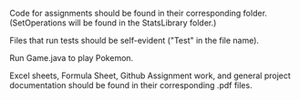 Code for assignments should be found in their corresponding folder. (SetOperations will be found in the StatsLibrary folder.)

Files that run tests should be self-evident ("Test" in the file name).

Run Game.java to play Pokemon.

Excel sheets, Formula Sheet, Github Assignment work, and general project documentation should be found in their corresponding .pdf files.

